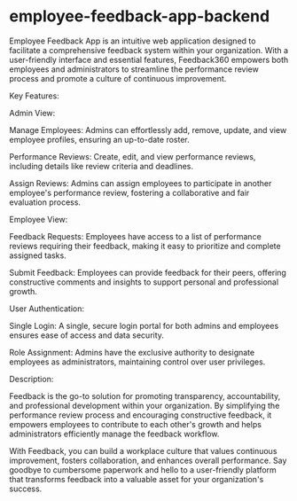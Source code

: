 # employee-feedback-app-backend
Employee Feedback App is an intuitive web application designed to facilitate a comprehensive feedback system within your organization. With a user-friendly interface and essential features, Feedback360 empowers both employees and administrators to streamline the performance review process and promote a culture of continuous improvement.

Key Features:

Admin View:

Manage Employees: Admins can effortlessly add, remove, update, and view employee profiles, ensuring an up-to-date roster.

Performance Reviews: Create, edit, and view performance reviews, including details like review criteria and deadlines.

Assign Reviews: Admins can assign employees to participate in another employee's performance review, fostering a collaborative and fair evaluation process.

Employee View:

Feedback Requests: Employees have access to a list of performance reviews requiring their feedback, making it easy to prioritize and complete assigned tasks.

Submit Feedback: Employees can provide feedback for their peers, offering constructive comments and insights to support personal and professional growth.

User Authentication:

Single Login: A single, secure login portal for both admins and employees ensures ease of access and data security.

Role Assignment: Admins have the exclusive authority to designate employees as administrators, maintaining control over user privileges.

Description:

Feedback is the go-to solution for promoting transparency, accountability, and professional development within your organization. By simplifying the performance review process and encouraging constructive feedback, it empowers employees to contribute to each other's growth and helps administrators efficiently manage the feedback workflow.

With Feedback, you can build a workplace culture that values continuous improvement, fosters collaboration, and enhances overall performance. Say goodbye to cumbersome paperwork and hello to a user-friendly platform that transforms feedback into a valuable asset for your organization's success.
